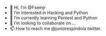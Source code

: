 - 👋 Hi, I’m @Fsemjr
- 👀 I’m interested in Hacking and Python
- 🌱 I’m currently learning Pentest and Python
- 💞️ I’m looking to collaborate on ...
- 📫 How to reach me @juniorespindola twitter. 

<!---
Fsemjr/Fsemjr is a ✨ special ✨ repository because its `README.md` (this file) appears on your GitHub profile.
You can click the Preview link to take a look at your changes.
--->

